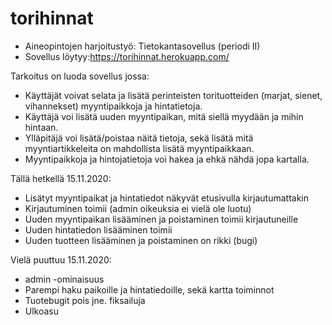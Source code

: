 # torihinnat
* Aineopintojen harjoitustyö: Tietokantasovellus (periodi II)
* Sovellus löytyy:https://torihinnat.herokuapp.com/

Tarkoitus on luoda sovellus jossa:
* Käyttäjät voivat selata ja  lisätä perinteisten torituotteiden (marjat, sienet, vihannekset) myyntipaikkoja ja hintatietoja. 
* Käyttäjä voi lisätä uuden myyntipaikan, mitä siellä myydään ja mihin hintaan.
* Ylläpitäjä voi lisätä/poistaa näitä tietoja, sekä lisätä mitä myyntiartikkeleita on mahdollista lisätä myyntipaikkaan.
* Myyntipaikkoja ja hintojatietoja voi hakea ja ehkä nähdä jopa kartalla.

Tällä hetkellä 15.11.2020:
* Lisätyt myyntipaikat ja hintatiedot näkyvät etusivulla kirjautumattakin
* Kirjautuminen toimii (admin oikeuksia ei vielä ole luotu)
* Uuden myyntipaikan lisääminen ja poistaminen toimii kirjautuneille
* Uuden hintatiedon lisääminen toimii
* Uuden tuotteen lisääminen ja poistaminen on rikki (bugi)

Vielä puuttuu 15.11.2020: 
* admin -ominaisuus
* Parempi haku paikoille ja hintatiedoille, sekä kartta toiminnot
* Tuotebugit pois jne. fiksailuja
* Ulkoasu
